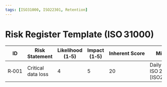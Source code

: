 ```yaml
---
tags: [ISO31000, ISO22301, Retention]
---
```

# Risk Register Template (ISO 31000)

| ID | Risk Statement | Likelihood (1‑5) | Impact (1‑5) | Inherent Score | Mitigation | Owner | Status |
|----|----------------|------------------|--------------|----------------|------------|-------|--------|
| R‑001 | Critical data loss | 4 | 5 | 20 | Daily backups ISO 22301 BCP [ISO22301] | CTO | Open |
